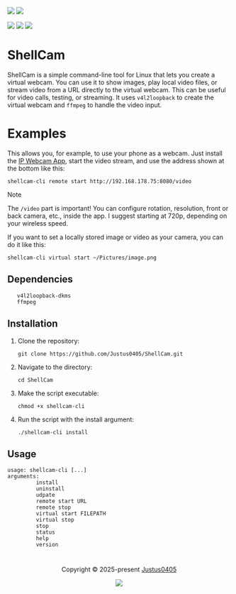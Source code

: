<p align="left">
    <!-- Discord Badge -->
    <a href="https://discord.justus0405.com/"><img src="https://img.shields.io/discord/1370519315400495234?logo=Discord&colorA=1e1e2e&colorB=a6e3a1&style=for-the-badge"></a>
    <!-- Version Badge -->
    <a href="https://github.com/Justus0405/ShellCam/blob/main/ShellCam.sh"><img src="https://img.shields.io/badge/Version-1.0-blue?colorA=1e1e2e&colorB=cdd6f4&style=for-the-badge"></a>
</p>

<p align="left">
    <!-- Stars Badge -->
	<a href="https://github.com/Justus0405/ShellCam/stargazers"><img src="https://img.shields.io/github/stars/Justus0405/ShellCam?colorA=1e1e2e&colorB=b7bdf8&style=for-the-badge"></a>
    <!-- Issues Badge -->
	<a href="https://github.com/Justus0405/ShellCam/issues"><img src="https://img.shields.io/github/issues/Justus0405/ShellCam?colorA=1e1e2e&colorB=f5a97f&style=for-the-badge"></a>
    <!-- Contributors Badge -->
	<a href="https://github.com/Justus0405/ShellCam/contributors"><img src="https://img.shields.io/github/contributors/Justus0405/ShellCam?colorA=1e1e2e&colorB=a6da95&style=for-the-badge"></a>
</p>

# ShellCam

ShellCam is a simple command-line tool for Linux that lets you create a virtual webcam. You can use it to show images, play local video files, or stream video from a URL directly to the virtual webcam. This can be useful for video calls, testing, or streaming. It uses `v4l2loopback` to create the virtual webcam and `ffmpeg` to handle the video input.

# Examples

This allows you, for example, to use your phone as a webcam. Just install the [IP Webcam App](https://play.google.com/store/apps/details?id=com.pas.webcam), start the video stream, and use the address shown at the bottom like this:

```shell
shellcam-cli remote start http://192.168.178.75:8080/video
```

> [!NOTE]
> The `/video` part is important!
> You can configure rotation, resolution, front or back camera, etc., inside the app. I suggest starting at 720p, depending on your wireless speed.

If you want to set a locally stored image or video as your camera, you can do it like this:

```shell
shellcam-cli virtual start ~/Pictures/image.png
```

## Dependencies

```plaintext
   v4l2loopback-dkms
   ffmpeg
```

## Installation

1. Clone the repository:

   ```shell
   git clone https://github.com/Justus0405/ShellCam.git
   ```

2. Navigate to the directory:

   ```shell
   cd ShellCam
   ```

3. Make the script executable:

   ```shell
   chmod +x shellcam-cli
   ```

4. Run the script with the install argument:
   ```shell
   ./shellcam-cli install
   ```

## Usage

```plaintext
usage: shellcam-cli [...]
arguments:
         install
         uninstall
         udpate
         remote start URL
         remote stop
         virtual start FILEPATH
         virtual stop
         stop
         status
         help
         version
```

#

<p align="center">
	Copyright &copy; 2025-present <a href="https://github.com/Justus0405" target="_blank">Justus0405</a>
</p>

<p align="center">
	<a href="https://github.com/Justus0405/ShellCam/blob/main/LICENSE"><img src="https://img.shields.io/github/license/Justus0405/ShellCam?logo=Github&colorA=1e1e2e&colorB=cba6f7&style=for-the-badge"></a>
</p>
